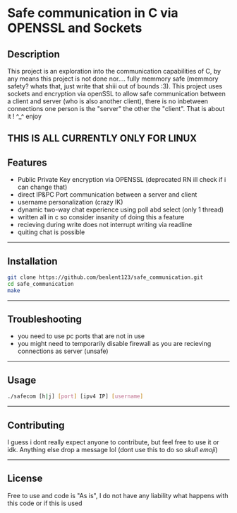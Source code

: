 # Safe communication in C via OPENSSL and Sockets

## Description

This project is an exploration into the communication capabilities of C, by any means this project is not done nor.... fully memmory safe (memmory safety? whats that, just write that shiii out of bounds :3). This project uses sockets and encryption via openSSL to allow safe communication between a client and server (who is also another client), there is no inbetween connections one person is the "server" the other the "client". That is about it ! ^_^ enjoy

THIS IS ALL CURRENTLY ONLY FOR LINUX
---

## Features

- Public Private Key encryption via OPENSSL (deprecated RN ill check if i can change that)
- direct IP&PC Port communication between a server and client
- username personalization (crazy IK)
- dynamic two-way chat experience using poll abd select (only 1 thread)
- written all in c so consider insanity of doing this a feature
- recieving during write does not interrupt writing via readline
- quiting chat is possible

---

## Installation

```sh
git clone https://github.com/benlent123/safe_communication.git
cd safe_communication
make
```

---

## Troubleshooting

 - you need to use pc ports that are not in use 
 - you might need to temporarily disable firewall as you are recieving connections as server (unsafe)

---

## Usage

```sh
./safecom [h|j] [port] [ipv4 IP] [username]
```

---

## Contributing

I guess i dont really expect anyone to contribute, but feel free to use it or idk. Anything else drop a message lol (dont use this to do so *skull emoji*)

---

## License
Free to use and code is "As is", I do not have any liability what happens with this code or if 
this is used